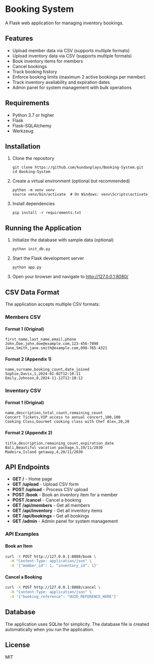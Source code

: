 # Booking System

A Flask web application for managing inventory bookings.

## Features

- Upload member data via CSV (supports multiple formats)
- Upload inventory data via CSV (supports multiple formats)
- Book inventory items for members
- Cancel bookings
- Track booking history
- Enforce booking limits (maximum 2 active bookings per member)
- Track inventory availability and expiration dates
- Admin panel for system management with bulk operations

## Requirements

- Python 3.7 or higher
- Flask
- Flask-SQLAlchemy
- Werkzeug

## Installation

1. Clone the repository
   ```
   git clone https://github.com/kundanplays/Booking-System.git
   cd Booking-System
   ```

2. Create a virtual environment (optional but recommended)
   ```
   python -m venv venv
   source venv/bin/activate  # On Windows: venv\Scripts\activate
   ```

3. Install dependencies
   ```
   pip install -r requirements.txt
   ```

## Running the Application

1. Initialize the database with sample data (optional)
   ```
   python init_db.py
   ```

2. Start the Flask development server
   ```
   python app.py
   ```

3. Open your browser and navigate to http://127.0.0.1:8080/

## CSV Data Format

The application accepts multiple CSV formats:

### Members CSV

#### Format 1 (Original)
```
first_name,last_name,email,phone
John,Doe,john.doe@example.com,123-456-7890
Jane,Smith,jane.smith@example.com,098-765-4321
```

#### Format 2 (Appendix 1)
```
name,surname,booking_count,date_joined
Sophie,Davis,1,2024-01-02T12:10:11
Emily,Johnson,0,2024-11-12T12:10:12
```

### Inventory CSV

#### Format 1 (Original)
```
name,description,total_count,remaining_count
Concert Tickets,VIP access to annual concert,100,100
Cooking Class,Gourmet cooking class with Chef Alex,20,20
```

#### Format 2 (Appendix 2)
```
title,description,remaining_count,expiration_date
Bali,Beautiful vacation package,5,19/11/2030
Madeira,Island getaway,4,20/11/2030
```

## API Endpoints

- **GET /** - Home page
- **GET /upload** - Upload CSV form
- **POST /upload** - Process CSV upload
- **POST /book** - Book an inventory item for a member
- **POST /cancel** - Cancel a booking
- **GET /api/members** - Get all members
- **GET /api/inventory** - Get all inventory items
- **GET /api/bookings** - Get all bookings
- **GET /admin** - Admin panel for system management

### API Examples

#### Book an Item

```bash
curl -X POST http://127.0.0.1:8080/book \
  -H "Content-Type: application/json" \
  -d '{"member_id": 1, "inventory_id": 1}'
```

#### Cancel a Booking

```bash
curl -X POST http://127.0.0.1:8080/cancel \
  -H "Content-Type: application/json" \
  -d '{"booking_reference": "UUID_REFERENCE_HERE"}'
```

## Database

The application uses SQLite for simplicity. The database file is created automatically when you run the application.

## License

MIT
